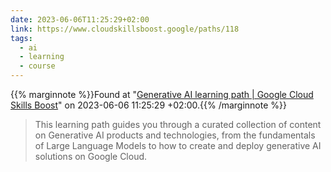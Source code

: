 ```yaml
---
date: 2023-06-06T11:25:29+02:00
link: https://www.cloudskillsboost.google/paths/118
tags:
  - ai
  - learning
  - course
---
```

{{% marginnote %}}Found at "[Generative AI learning path | Google Cloud Skills Boost](https://web.archive.org/web/20230606112529/https://www.cloudskillsboost.google/paths/118)" on 2023-06-06 11:25:29 +02:00.{{% /marginnote %}}

> This learning path guides you through a curated collection of content on Generative AI products and technologies, from the fundamentals of Large Language Models to how to create and deploy generative AI solutions on Google Cloud.
